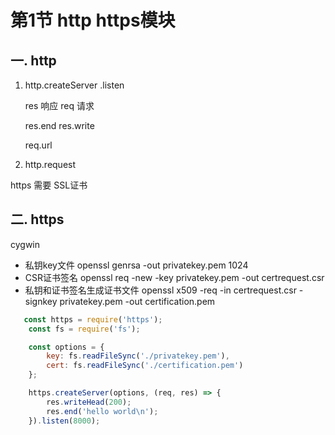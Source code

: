 # 第1节 http https模块

一. http
---
1. http.createServer
    .listen

    res 响应  req  请求

    res.end
    res.write

    req.url


2. http.request

https 需要 SSL证书


二. https
---

cygwin

* 私钥key文件
openssl genrsa -out privatekey.pem 1024
* CSR证书签名
openssl req -new -key privatekey.pem -out certrequest.csr
* 私钥和证书签名生成证书文件
openssl x509 -req -in certrequest.csr -signkey privatekey.pem -out certification.pem



``` javascript
   const https = require('https');
    const fs = require('fs');

    const options = {
        key: fs.readFileSync('./privatekey.pem'),
        cert: fs.readFileSync('./certification.pem')
    };

    https.createServer(options, (req, res) => {
        res.writeHead(200);
        res.end('hello world\n');
    }).listen(8000);
```
